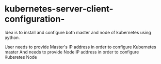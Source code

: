 # kubernetes-server-client-configuration-
Idea is to install and configure both master and node of kubernetes using python.

User needs to provide Master's IP address in order to configure Kubernetes master
And needs to provide Node IP address in order to configure Kuberetes Node
